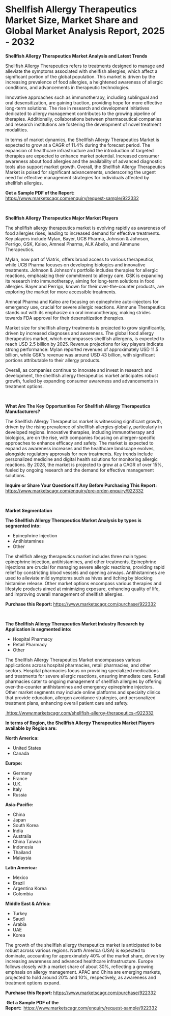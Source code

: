 <p><h1>Shellfish Allergy Therapeutics Market Size, Market Share and Global Market Analysis Report, 2025 - 2032</h1></p><p><strong>Shellfish Allergy Therapeutics Market Analysis and Latest Trends</strong></p>
<p><p>Shellfish Allergy Therapeutics refers to treatments designed to manage and alleviate the symptoms associated with shellfish allergies, which affect a significant portion of the global population. This market is driven by the increasing prevalence of food allergies, a heightened awareness of allergic conditions, and advancements in therapeutic technologies. </p><p>Innovative approaches such as immunotherapy, including sublingual and oral desensitization, are gaining traction, providing hope for more effective long-term solutions. The rise in research and development initiatives dedicated to allergy management contributes to the growing pipeline of therapies. Additionally, collaborations between pharmaceutical companies and research institutions are fostering the development of novel treatment modalities.</p><p>In terms of market dynamics, the Shellfish Allergy Therapeutics Market is expected to grow at a CAGR of 11.4% during the forecast period. The expansion of healthcare infrastructure and the introduction of targeted therapies are expected to enhance market potential. Increased consumer awareness about food allergies and the availability of advanced diagnostic tools also support market growth. Overall, the Shellfish Allergy Therapeutics Market is poised for significant advancements, underscoring the urgent need for effective management strategies for individuals affected by shellfish allergies.</p></p>
<p><strong>Get a Sample PDF of the Report:&nbsp;</strong> <a href="https://www.marketscagr.com/enquiry/request-sample/922332?utm_campaign=2194&utm_medium=2&utm_source=Github&utm_content=ia&utm_term=18042025&utm_id=shellfish-allergy-therapeutics">https://www.marketscagr.com/enquiry/request-sample/922332</a></p>
<p>&nbsp;</p>
<p><strong>Shellfish Allergy Therapeutics Major Market Players</strong></p>
<p><p>The shellfish allergy therapeutics market is evolving rapidly as awareness of food allergies rises, leading to increased demand for effective treatments. Key players include Mylan, Bayer, UCB Pharma, Johnson & Johnson, Perrigo, GSK, Kaleo, Amneal Pharma, ALK Abello, and Aimmune Therapeutics.</p><p>Mylan, now part of Viatris, offers broad access to various therapeutics, while UCB Pharma focuses on developing biologics and innovative treatments. Johnson & Johnson's portfolio includes therapies for allergic reactions, emphasizing their commitment to allergy care. GSK is expanding its research into immunotherapy, aiming for long-term solutions in food allergies. Bayer and Perrigo, known for their over-the-counter products, are exploring the market for more accessible treatments.</p><p>Amneal Pharma and Kaleo are focusing on epinephrine auto-injectors for emergency use, crucial for severe allergic reactions. Aimmune Therapeutics stands out with its emphasize on oral immunotherapy, making strides towards FDA approval for their desensitization therapies.</p><p>Market size for shellfish allergy treatments is projected to grow significantly, driven by increased diagnoses and awareness. The global food allergy therapeutics market, which encompasses shellfish allergens, is expected to reach USD 2.5 billion by 2025. Revenue projections for key players indicate strong performance: Mylan reported revenues of approximately USD 11.5 billion, while GSK's revenue was around USD 43 billion, with significant portions attributable to their allergy products.</p><p>Overall, as companies continue to innovate and invest in research and development, the shellfish allergy therapeutics market anticipates robust growth, fueled by expanding consumer awareness and advancements in treatment options.</p></p>
<p>&nbsp;</p>
<p><strong>What Are The Key Opportunities For Shellfish Allergy Therapeutics Manufacturers?</strong></p>
<p><p>The Shellfish Allergy Therapeutics market is witnessing significant growth, driven by the rising prevalence of shellfish allergies globally, particularly in developed regions. Innovative therapies, including immunotherapy and biologics, are on the rise, with companies focusing on allergen-specific approaches to enhance efficacy and safety. The market is expected to expand as awareness increases and the healthcare landscape evolves, alongside regulatory approvals for new treatments. Key trends include personalized medicine and digital health solutions for monitoring allergic reactions. By 2028, the market is projected to grow at a CAGR of over 15%, fueled by ongoing research and the demand for effective management solutions.</p></p>
<p><strong>Inquire or Share Your Questions If Any Before Purchasing This Report:</strong> <a href="https://www.marketscagr.com/enquiry/pre-order-enquiry/922332?utm_campaign=2194&utm_medium=2&utm_source=Github&utm_content=ia&utm_term=18042025&utm_id=shellfish-allergy-therapeutics">https://www.marketscagr.com/enquiry/pre-order-enquiry/922332</a></p>
<p>&nbsp;</p>
<p><strong>Market Segmentation</strong></p>
<p><strong>The Shellfish Allergy Therapeutics Market Analysis by types is segmented into:</strong></p>
<p><ul><li>Epinephrine Injection</li><li>Antihistamines</li><li>Other</li></ul></p>
<p><p>The shellfish allergy therapeutics market includes three main types: epinephrine injection, antihistamines, and other treatments. Epinephrine injections are crucial for managing severe allergic reactions, providing rapid relief by constricting blood vessels and opening airways. Antihistamines are used to alleviate mild symptoms such as hives and itching by blocking histamine release. Other market options encompass various therapies and lifestyle products aimed at minimizing exposure, enhancing quality of life, and improving overall management of shellfish allergies.</p></p>
<p><strong>Purchase this Report:&nbsp;</strong><a href="https://www.marketscagr.com/purchase/922332?utm_campaign=2194&utm_medium=2&utm_source=Github&utm_content=ia&utm_term=18042025&utm_id=shellfish-allergy-therapeutics">https://www.marketscagr.com/purchase/922332</a></p>
<p>&nbsp;</p>
<p><strong>The Shellfish Allergy Therapeutics Market Industry Research by Application is segmented into:</strong></p>
<p><ul><li>Hospital Pharmacy</li><li>Retail Pharmacy</li><li>Other</li></ul></p>
<p><p>The Shellfish Allergy Therapeutics Market encompasses various applications across hospital pharmacies, retail pharmacies, and other sectors. Hospital pharmacies focus on providing specialized medications and treatments for severe allergic reactions, ensuring immediate care. Retail pharmacies cater to ongoing management of shellfish allergies by offering over-the-counter antihistamines and emergency epinephrine injectors. Other market segments may include online platforms and specialty clinics that provide education, allergen avoidance strategies, and personalized treatment plans, enhancing overall patient care and safety.</p></p>
<p><a href="https://www.marketscagr.com/shellfish-allergy-therapeutics-r922332?utm_campaign=2194&utm_medium=2&utm_source=Github&utm_content=ia&utm_term=18042025&utm_id=shellfish-allergy-therapeutics">&nbsp;https://www.marketscagr.com/shellfish-allergy-therapeutics-r922332</a></p>
<p><strong>In terms of Region, the Shellfish Allergy Therapeutics Market Players available by Region are:</strong></p>
<p>
    <p> <strong> North America: </strong>
        <ul>
            <li>United States</li>
            <li>Canada</li>
        </ul>
        </p> 
    <p> <strong> Europe: </strong>
        <ul>
            <li>Germany</li>
            <li>France</li>
            <li>U.K.</li>
            <li>Italy</li>
            <li>Russia</li>
        </ul>
        </p> 
    <p> <strong> Asia-Pacific: </strong>
        <ul>
            <li>China</li>
            <li>Japan</li>
            <li>South Korea</li>
            <li>India</li>
            <li>Australia</li>
            <li>China Taiwan</li>
            <li>Indonesia</li>
            <li>Thailand</li>
            <li>Malaysia</li>
        </ul>
        </p> 
    <p> <strong> Latin America: </strong>
        <ul>
            <li>Mexico</li>
            <li>Brazil</li>
            <li>Argentina Korea</li>
            <li>Colombia</li>
        </ul>
        </p> 
    <p> <strong> Middle East & Africa: </strong>
        <ul>
            <li>Turkey</li>
            <li>Saudi</li>
            <li>Arabia</li>
            <li>UAE</li>
            <li>Korea</li>
        </ul>
    </p>
    </p>
<p><p>The growth of the shellfish allergy therapeutics market is anticipated to be robust across various regions. North America (USA) is expected to dominate, accounting for approximately 40% of the market share, driven by increasing awareness and advanced healthcare infrastructure. Europe follows closely with a market share of about 30%, reflecting a growing emphasis on allergy management. APAC and China are emerging markets, projected to hold around 20% and 10%, respectively, as awareness and treatment options expand.</p></p>
<p><strong>Purchase this Report: </strong><a href="https://www.marketscagr.com/purchase/922332?utm_campaign=2194&utm_medium=2&utm_source=Github&utm_content=ia&utm_term=18042025&utm_id=shellfish-allergy-therapeutics">https://www.marketscagr.com/purchase/922332</a></p>
<p>&nbsp;<strong>Get a Sample PDF of the Report:&nbsp;&nbsp;</strong><a href="https://www.marketscagr.com/enquiry/request-sample/922332?utm_campaign=2194&utm_medium=2&utm_source=Github&utm_content=ia&utm_term=18042025&utm_id=shellfish-allergy-therapeutics">https://www.marketscagr.com/enquiry/request-sample/922332</a></p>
<p><strong></strong></p>
<p><p></p><p></p><p></p></p>